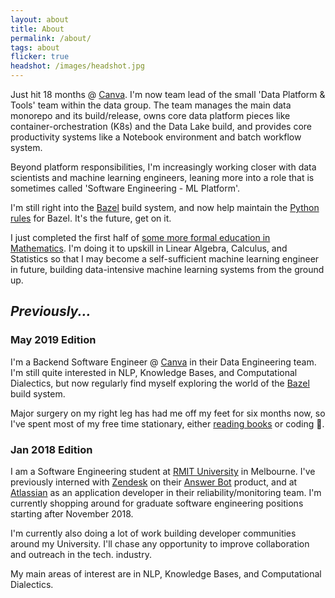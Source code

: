 ```yaml
---
layout: about
title: About
permalink: /about/
tags: about
flicker: true
headshot: /images/headshot.jpg
---
```


Just hit 18 months @ [Canva]([Canva](https://www.canva.com/)). I'm now team lead of the small 'Data Platform & Tools' team within the data group. The team manages the main data monorepo and its build/release, 
owns core data platform pieces like container-orchestration (K8s) and the Data Lake build, and provides core productivity systems like a Notebook environment and batch workflow system. 

Beyond platform responsibilities, I'm increasingly working closer with data scientists and machine learning engineers, leaning more into a role that is sometimes called 'Software Engineering - ML Platform'.

I'm still right into the [Bazel](https://bazel.build/) build system, and now help maintain the [Python rules](https://github.com/bazelbuild/rules_python) for Bazel. It's the future, get on it.

I just completed the first half of [some more formal education in Mathematics](https://www.handbook.uts.edu.au/courses/c11210.html). 
I'm doing it to upskill in Linear Algebra, Calculus, and Statistics so that I may become a self-sufficient machine learning engineer in future, building data-intensive machine learning systems from the ground up.

## *Previously...*

### **May 2019 Edition**

I'm a Backend Software Engineer @ [Canva](https://www.canva.com/) in their Data Engineering team. 
I'm still quite interested in NLP, Knowledge Bases, and Computational Dialectics, but now regularly find myself
exploring the world of the [Bazel](https://bazel.build/) build system. 

Major surgery on my right leg has had me off my feet for six months now, so I've spent most of my free time stationary, either
[reading books](https://www.goodreads.com/user/show/88184044-jonathon-belotti) or coding 🙂. 


### Jan 2018 Edition

I am a Software Engineering student at [RMIT University](https://www.rmit.edu.au/) in Melbourne. I've previously interned with [Zendesk](https://www.zendesk.com/) on their [Answer Bot](https://www.zendesk.com/answer-bot/) product, and at [Atlassian](https://www.atlassian.com) as an application developer in their reliability/monitoring team.
I'm currently shopping around for graduate software engineering positions starting after November 2018.

I'm currently also doing a lot of work building developer communities around my University. I'll chase any opportunity to improve collaboration and outreach in the tech. industry.

My main areas of interest are in NLP, Knowledge Bases, and Computational Dialectics.

<style>
.post-header {
  text-align: center; /* Want the About Page header to be in the middle */
}
</style>

